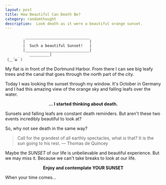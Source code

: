 ```yaml
---
layout: post
title: How Beautiful Can Death Be?
category: randomthought
description:  Look death as it were a beautiful orange sunset.
---
```


```
         _____________________________
        |                             |
        |  Such a beautiful Sunset!   |
        |_____________________________|
           _________|
（＿´ω｀）

```

My flat is in front of  the Dortmund Harbor. 
From there I can see big leafy trees and the canal that goes through the north part of the city.

Today I was looking the sunset through my window. 
It's October in Germany and I had this amazing view of the orange sky and falling leafs over the water. 


**<center>... I started thinking about death. </center>**

Sunsets and falling leafs are  constant death reminders.
But aren't  these two events incredibly beautiful to look at? 

So, why not see death in the same way?

> Call for the grandest of all earthly spectacles, what is that? It is the sun going to his rest. ― Thomas de Quincey 

Maybe the _SUNSET_ of our life is unbelievable and beautiful experience. 
But we may miss it.
Because we can't take breaks to look at our life. 


**<center> Enjoy and contemplate YOUR SUNSET  </center>**

When your time comes...


